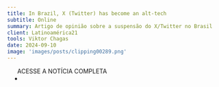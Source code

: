 ```yaml
---
title: In Brazil, X (Twitter) has become an alt-tech
subtitle: Online
summary: Artigo de opinião sobre a suspensão do X/Twitter no Brasil
client: Latinoamérica21
tools: Viktor Chagas
date: 2024-09-10
image: 'images/posts/clipping00289.png'
---
```


<div class="post__share"><ul class="share__list list-reset">ACESSE A NOTÍCIA COMPLETA<li class="share__item" style="margin-left: 10px"><a class="share__link share__facebook" style="background: #fa5657" href=https://latinoamerica21.com/en/in-brazil-x-twitter-has-become-an-alt-tech/
onclick=window.open(this.href, 'pop-up', 'left=20,top=20,width=500,height=500,toolbar=1,resizable=0'); return false;" title="Link" rel="nofolow"><i class="fa-solid fa-link"></i></a></li></ul></div>
<!-- <div class="gallery-box"><div class="gallery"><img src="/clipping/images/example-1.jpg" loading="lazy" alt="Project"><img src="/clipping/images/example-2.jpg" loading="lazy" alt="Project"></div><em>Gallery / <a href="https://www.freepik.com/" target="_blank">Freepic</a></em></div> -->
